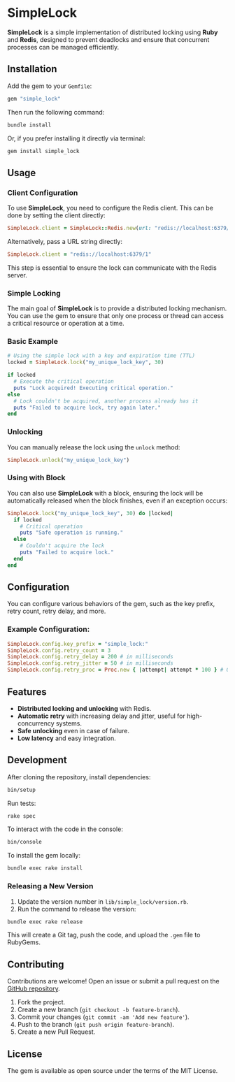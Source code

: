 
# SimpleLock

**SimpleLock** is a simple implementation of distributed locking using **Ruby** and **Redis**, designed to prevent deadlocks and ensure that concurrent processes can be managed efficiently.

## Installation

Add the gem to your `Gemfile`:

```ruby
gem "simple_lock"
```

Then run the following command:

```bash
bundle install
```

Or, if you prefer installing it directly via terminal:

```bash
gem install simple_lock
```

## Usage

### Client Configuration

To use **SimpleLock**, you need to configure the Redis client. This can be done by setting the client directly:

```ruby
SimpleLock.client = SimpleLock::Redis.new(url: "redis://localhost:6379/1")
```

Alternatively, pass a URL string directly:

```ruby
SimpleLock.client = "redis://localhost:6379/1"
```

This step is essential to ensure the lock can communicate with the Redis server.

### Simple Locking

The main goal of **SimpleLock** is to provide a distributed locking mechanism. You can use the gem to ensure that only one process or thread can access a critical resource or operation at a time.

### Basic Example

```ruby
# Using the simple lock with a key and expiration time (TTL)
locked = SimpleLock.lock("my_unique_lock_key", 30)

if locked
  # Execute the critical operation
  puts "Lock acquired! Executing critical operation."
else
  # Lock couldn't be acquired, another process already has it
  puts "Failed to acquire lock, try again later."
end
```

### Unlocking

You can manually release the lock using the `unlock` method:

```ruby
SimpleLock.unlock("my_unique_lock_key")
```

### Using with Block

You can also use **SimpleLock** with a block, ensuring the lock will be automatically released when the block finishes, even if an exception occurs:

```ruby
SimpleLock.lock("my_unique_lock_key", 30) do |locked|
  if locked
    # Critical operation
    puts "Safe operation is running."
  else
    # Couldn't acquire the lock
    puts "Failed to acquire lock."
  end
end
```

## Configuration

You can configure various behaviors of the gem, such as the key prefix, retry count, retry delay, and more.

### Example Configuration:

```ruby
SimpleLock.config.key_prefix = "simple_lock:"
SimpleLock.config.retry_count = 3
SimpleLock.config.retry_delay = 200 # in milliseconds
SimpleLock.config.retry_jitter = 50 # in milliseconds
SimpleLock.config.retry_proc = Proc.new { |attempt| attempt * 100 } # Optional
```

## Features

- **Distributed locking and unlocking** with Redis.
- **Automatic retry** with increasing delay and jitter, useful for high-concurrency systems.
- **Safe unlocking** even in case of failure.
- **Low latency** and easy integration.

## Development

After cloning the repository, install dependencies:

```bash
bin/setup
```

Run tests:

```bash
rake spec
```

To interact with the code in the console:

```bash
bin/console
```

To install the gem locally:

```bash
bundle exec rake install
```

### Releasing a New Version

1. Update the version number in `lib/simple_lock/version.rb`.
2. Run the command to release the version:

```bash
bundle exec rake release
```

This will create a Git tag, push the code, and upload the `.gem` file to RubyGems.

## Contributing

Contributions are welcome! Open an issue or submit a pull request on the [GitHub repository](https://github.com/caiodsc/simple_lock).

1. Fork the project.
2. Create a new branch (`git checkout -b feature-branch`).
3. Commit your changes (`git commit -am 'Add new feature'`).
4. Push to the branch (`git push origin feature-branch`).
5. Create a new Pull Request.

## License

The gem is available as open source under the terms of the MIT License.
